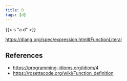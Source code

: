 ```yaml
---
title: D
tags: [d]
---
```


{{< s "a.d" >}}

<https://dlang.org/spec/expression.html#FunctionLiteral>

## References

- <https://programming-idioms.org/idiom/4>
- <https://rosettacode.org/wiki/Function_definition>
